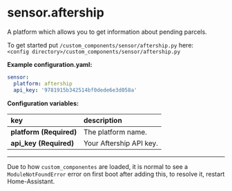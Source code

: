 # sensor.aftership

A platform which allows you to get information about pending parcels.
  
To get started put `/custom_components/sensor/aftership.py` here:  
`<config directory>/custom_components/sensor/aftership.py`  
  
**Example configuration.yaml:**

```yaml
sensor:
  platform: aftership
  api_key: '9781915b342514bf0dede6e3d058a'
```

**Configuration variables:**  
  
key | description  
:--- | :---  
**platform (Required)** | The platform name.  
**api_key (Required)** | Your Aftership API key.

***
Due to how `custom_componentes` are loaded, it is normal to see a `ModuleNotFoundError` error on first boot after adding this, to resolve it, restart Home-Assistant.